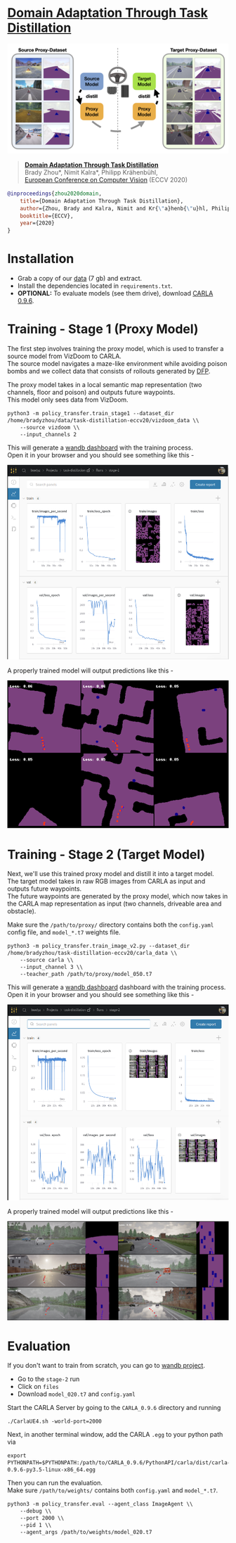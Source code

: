 # [Domain Adaptation Through Task Distillation](https://nimit.io/taskdistillation.pdf)

![teaser](assets/teaser.png)
> [**Domain Adaptation Through Task Distillation**](https://nimit.io/taskdistillation.pdf)  
> Brady Zhou\*, Nimit Kalra\*, Philipp Kr&auml;henb&uuml;hl,  
> [European Conference on Computer Vision](https://eccv2020.eu) (ECCV 2020)

```bibtex
@inproceedings{zhou2020domain,
    title={Domain Adaptation Through Task Distillation},
    author={Zhou, Brady and Kalra, Nimit and Kr{\"a}henb{\"u}hl, Philipp},
    booktitle={ECCV},
    year={2020}
}
```

# Installation

* Grab a copy of our [data](https://drive.google.com/file/d/1PKJVyi_WeqX6NSRMfrl2D9ddpqov605e/view?usp=sharing) (7 gb) and extract.  
* Install the dependencies located in `requirements.txt`.
* **OPTIONAL:** To evaluate models (see them drive), download [CARLA 0.9.6](https://carla.org/2019/07/12/release-0.9.6/).

# Training - Stage 1 (Proxy Model)

The first step involves training the proxy model, which is used to transfer a source model from VizDoom to CARLA.  
The source model navigates a maze-like environment while avoiding poison bombs and we collect data that consists of rollouts generated by [DFP](https://github.com/intel-isl/DirectFuturePrediction).  

The proxy model takes in a local semantic map representation (two channels, floor and poison) and outputs future waypoints.  
This model only sees data from VizDoom.

```
python3 -m policy_transfer.train_stage1 --dataset_dir /home/bradyzhou/data/task-distillation-eccv20/vizdoom_data \\
    --source vizdoom \\
    --input_channels 2
```

This will generate a [wandb dashboard](https://app.wandb.ai/bradyz/task-distillation/runs/resnet18_0.0001_5e-06_128_1.0) with the training process.  
Open it in your browser and you should see something like this -

![teaser](assets/stage-1.png)

A properly trained model will output predictions like this -

![teaser](assets/stage-1-close.png)

# Training - Stage 2 (Target Model)

Next, we'll use this trained proxy model and distill it into a target model.  
The target model takes in raw RGB images from CARLA as input and outputs future waypoints.  
The future waypoints are generated by the proxy model, which now takes in the CARLA map representation as input (two channels, driveable area and obstacle).

Make sure the `/path/to/proxy/` directory contains both the `config.yaml` config file, and `model_*.t7` weights file.

```
python3 -m policy_transfer.train_image_v2.py --dataset_dir /home/bradyzhou/task-distillation-eccv20/carla_data \\
    --source carla \\
    --input_channel 3 \\
    --teacher_path /path/to/proxy/model_050.t7
```

This will generate a [wandb dashboard](https://app.wandb.ai/bradyz/task-distillation/runs/resnet18_0.0001_5e-06_64_1.0) dashboard with the training process.  
Open it in your browser and you should see something like this -

![teaser](assets/stage-2.png)

A properly trained model will output predictions like this -

![teaser](assets/stage-2-close.png)

# Evaluation

If you don't want to train from scratch, you can go to [wandb project](https://app.wandb.ai/bradyz/task-distillation).  

* Go to the `stage-2` run
* Click on `files`
* Download `model_020.t7` and `config.yaml`

Start the CARLA Server by going to the `CARLA_0.9.6` directory and running

```
./CarlaUE4.sh -world-port=2000
```

Next, in another terminal window, add the CARLA `.egg` to your python path via

```
export PYTHONPATH=$PYTHONPATH:/path/to/CARLA_0.9.6/PythonAPI/carla/dist/carla-0.9.6-py3.5-linux-x86_64.egg
```

Then you can run the evaluation.  
Make sure `/path/to/weights/` contains both `config.yaml` and `model_*.t7`.

```
python3 -m policy_transfer.eval --agent_class ImageAgent \\
    --debug \\
    --port 2000 \\
    --pid 1 \\
    --agent_args /path/to/weights/model_020.t7
```
